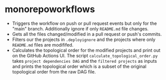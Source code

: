 # monorepoworkflows

- Triggers the workflow on push or pull request events but only for the "main" branch. Additionally ignore if only `README.md`
file changes.
- Gets all the files changed/modified in a pull request or push's commits.
- Filters our the projects in `.deployignore` and the projects where only `README.md` files are modififed.
- Calculates the topological order for the modified projects and print out on the GitHub Actions UI.
  The script `calculate_topological_order.py` takes `project dependencies DAG` and the `filtered projects` as inputs
  and prints the topological order which is a subset of the original topological order from the raw DAG file.